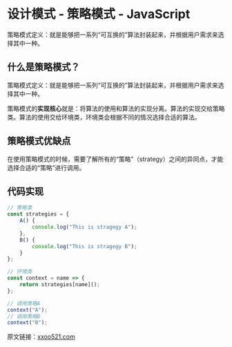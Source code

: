 # 设计模式 - 策略模式 - JavaScript

策略模式定义：就是能够把一系列“可互换的”算法封装起来，并根据用户需求来选择其中一种。

## 什么是策略模式？

策略模式定义：就是能够把一系列“可互换的”算法封装起来，并根据用户需求来选择其中一种。

策略模式的**实现核心**就是：将算法的使用和算法的实现分离。算法的实现交给策略类。算法的使用交给环境类，环境类会根据不同的情况选择合适的算法。

## 策略模式优缺点

在使用策略模式的时候，需要了解所有的“策略”（strategy）之间的异同点，才能选择合适的“策略”进行调用。

## 代码实现

```javascript
// 策略类
const strategies = {
    A() {
        console.log("This is stragegy A");
    },
    B() {
        console.log("This is stragegy B");
    }
};

// 环境类
const context = name => {
    return strategies[name]();
};

// 调用策略A
context("A");
// 调用策略B
context("B");
```



原文链接：[xxoo521.com](https://xxoo521.com/2018-10-25-stragegy-pattern/) 